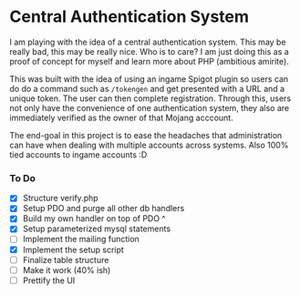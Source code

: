 # Central Authentication System
I am playing with the idea of a central authentication system. This may be really bad, this may be really nice. Who is to care? I am just doing this as a proof of concept for myself and learn more about PHP (ambitious amirite).

This was built with the idea of using an ingame Spigot plugin so users can do do a command such as `/tokengen` and get presented with a URL and a unique token. The user can then complete registration. Through this, users not only have the convenience of one authentication system, they also are immediately verified as the owner of that Mojang acccount.

The end-goal in this project is to ease the headaches that administration can have when dealing with multiple accounts across systems. Also 100% tied accounts to ingame accounts :D

### To Do
- [X] Structure verify.php
- [X] Setup PDO and purge all other db handlers
- [X] Build my own handler on top of PDO ^
- [X] Setup parameterized mysql statements
- [ ] Implement the mailing function
- [X] Implement the setup script
- [ ] Finalize table structure
- [ ] Make it work (40% ish)
- [ ] Prettify the UI
